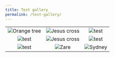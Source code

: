 ```yaml
---
title: Test gallery
permalink: /test-gallery/
---
```


| | | |
|:-------------------------:|:-------------------------:|:-------------------------:|
|<img alt="Orange tree" src="../assets/images/por13.JPG" > |  <img alt="Jesus cross" src="../assets/images/por2.JPG">|<img alt="test" src="../assets/images/por3.JPG">|
|<img alt="test" src="../assets/images/por4.JPG">  |  <img alt="Jesus cross" src="../assets/images/por5.JPG">|<img alt="test" src="../assets/images/por7.JPG">|
|<img alt="test" src="../assets/images/por6.JPG">  |  <img alt="Zare" src="../assets/images/por12.JPG">|<img alt="Sydney" src="../assets/images/por20.JPG">|